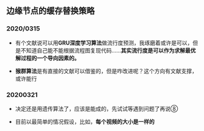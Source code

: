 ## 边缘节点的缓存替换策略

### 2020/0315

* 有个文献说可以用**GRU深度学习算法**做流行度预测，我琢磨着或许是可以，但是不知道自己能不能根据流程图复现代码……**其实流行度是可以作为求解最优解过程的一个导向因素的。**

* **猴群算法**是有直接的文献可以借鉴的，但是咋改进呢？这个方向有文献支撑，或许能行

### 20200321

* 决定还是用遗传算法了，应该是能成的，先试试等遇到问题了再说⑧

* 目前以最简单的情况假设，比如，**每个视频的大小是一样的**